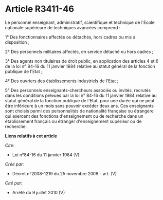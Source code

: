 # Article R3411-46

Le personnel enseignant, administratif, scientifique et technique de l'Ecole nationale supérieure de techniques avancées
comprend : 

1° Des fonctionnaires affectés ou détachés, hors cadres ou mis à disposition ; 

2° Des personnels militaires affectés, en service détaché ou hors cadres ; 

3° Des agents non titulaires de droit public, en application des articles 4 et 6 de la loi n° 84-16 du 11 janvier 1984
relative au statut général de la fonction publique de l'Etat ; 

4° Des ouvriers des établissements industriels de l'Etat ; 

5° Des personnels enseignants-chercheurs associés ou invités, recrutés dans les conditions prévues par la loi n° 84-16 du 11
janvier 1984 relative au statut général de la fonction publique de l'Etat, pour une durée qui ne peut être inférieure à un
mois sans pouvoir excéder deux ans. Ces enseignants sont choisis parmi des personnalités de nationalité française ou
étrangère qui exercent des fonctions d'enseignement ou de recherche dans un établissement français ou étranger d'enseignement
supérieur ou de recherche.

**Liens relatifs à cet article**

_Cite_:

  - Loi n°84-16 du 11 janvier 1984 (V)

_Créé par_:

  - Décret n°2008-1219 du 25 novembre 2008 - art. (V)

_Cité par_:

  - Arrêté du 9 juillet 2010 (V)
